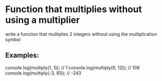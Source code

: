 # Function that multiplies without using a multiplier

write a function that multiplies 2 integers without using the multiplication symbol

## Examples:

console.log(multiply(1, 1)); // 1
console.log(multiply(9, 12)); // 108
console.log(multiply(-3, 81)); // -243